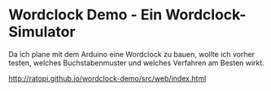 # Wordclock Demo - Ein Wordclock-Simulator

Da ich plane mit dem Arduino eine Wordclock zu bauen, wollte ich vorher testen, welches 
Buchstabenmuster und welches Verfahren am Besten wirkt.

http://ratopi.github.io/wordclock-demo/src/web/index.html
